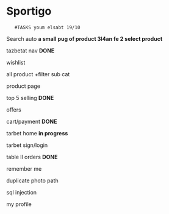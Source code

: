 # Sportigo
       #TASKS youm elsabt 19/10
Search auto **a small pug of product 3l4an fe 2 select product**

tazbetat nav **DONE**

wishlist 

all product +filter sub cat

product page 

top 5 selling **DONE**

offers

cart/payment **DONE**

tarbet home **in progress**

tarbet sign/login

table ll orders **DONE**

remember me

duplicate photo path 

sql injection

my profile
